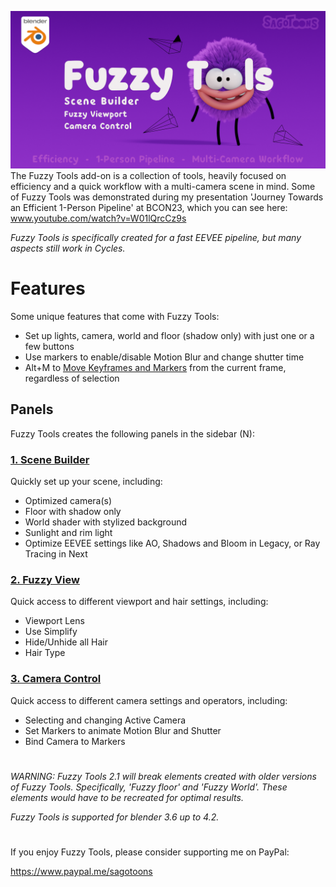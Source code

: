 ![Fuzzy Tools banner](https://github.com/sagotoons/fuzzytools/blob/5aabad83324189747782a9c5326fe3565c223e19/images/fuzzytools_banner.png)
The Fuzzy Tools add-on is a collection of tools, heavily focused on efficiency and a quick workflow with a multi-camera scene in mind. Some of Fuzzy Tools was demonstrated during my presentation 'Journey Towards an Efficient 1-Person Pipeline' at BCON23, which you can see here: www.youtube.com/watch?v=W01lQrcCz9s

_Fuzzy Tools is specifically created for a fast EEVEE pipeline, but many aspects still work in Cycles._

# Features
Some unique features that come with Fuzzy Tools:
- Set up lights, camera, world and floor (shadow only) with just one or a few buttons
- Use markers to enable/disable Motion Blur and change shutter time
- Alt+M to [Move Keyframes and Markers](https://github.com/sagotoons/fuzzytools/wiki/Operator-‐-Move-Keyframes-and-Markers) from the current frame, regardless of selection

## Panels

Fuzzy Tools creates the following panels in the sidebar (N):

### [1. Scene Builder](https://github.com/sagotoons/fuzzytools/wiki/Scene-Builder)
Quickly set up your scene, including:
- Optimized camera(s)
- Floor with shadow only
- World shader with stylized background
- Sunlight and rim light
- Optimize EEVEE settings like AO, Shadows and Bloom in Legacy, or Ray Tracing in Next

### [2. Fuzzy View](https://github.com/sagotoons/fuzzytools/wiki/Fuzzy-View)
Quick access to different viewport and hair settings, including:
- Viewport Lens
- Use Simplify
- Hide/Unhide all Hair
- Hair Type

### [3. Camera Control](https://github.com/sagotoons/fuzzytools/wiki/Camera-Control)
Quick access to different camera settings and operators, including:
- Selecting and changing Active Camera
- Set Markers to animate Motion Blur and Shutter
- Bind Camera to Markers

#
_WARNING: Fuzzy Tools 2.1 will break elements created with older versions of Fuzzy Tools. Specifically, 'Fuzzy floor' and 'Fuzzy World'. These elements would have to be recreated for optimal results._

_Fuzzy Tools is supported for blender 3.6 up to 4.2._  
#
If you enjoy Fuzzy Tools, please consider supporting me on PayPal:

https://www.paypal.me/sagotoons

